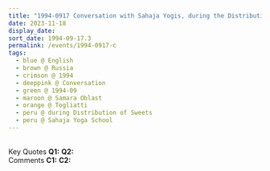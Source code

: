```yaml
---
title: "1994-0917 Conversation with Sahaja Yogis, during the Distribution of Sweets, after the Musical and Dance Program of Children, Sahaja Yoga School, Togliatti, Samara Oblast, Russia"
date: 2023-11-18
display_date: 
sort_date: 1994-09-17.3
permalink: /events/1994-0917-c
tags:
  - blue @ English
  - brown @ Russia
  - crimson @ 1994
  - deeppink @ Conversation
  - green @ 1994-09
  - maroon @ Samara Oblast
  - orange @ Togliatti
  - peru @ during Distribution of Sweets
  - peru @ Sahaja Yoga School  
---
```


<br>

<wave-list>
  <list-title color="DarkSeaGreen" width="55">Key Quotes</list-title>
  <list-item color="BlanchedAlmond" width="280"><b>Q1:</b> <i></i></list-item>
  <list-item color="Lavender" width="280"><b>Q2:</b> <i></i></list-item>
</wave-list>

<br>

<wave-list>
  <list-title color="DarkSeaGreen" width="55">Comments</list-title>
  <list-item color="BlanchedAlmond" width="280"><b>C1:</b> <i></i></list-item>
  <list-item color="Lavender" width="280"><b>C2:</b> <i></i></list-item>
</wave-list>